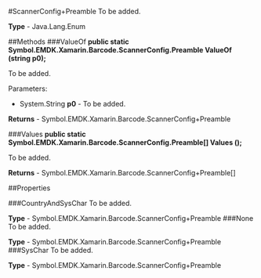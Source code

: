 #ScannerConfig+Preamble
To be added.

**Type** - Java.Lang.Enum

##Methods
###ValueOf
**public static Symbol.EMDK.Xamarin.Barcode.ScannerConfig.Preamble ValueOf (string p0);**

To be added.

Parameters: 

* System.String **p0** - To be added.

**Returns** - Symbol.EMDK.Xamarin.Barcode.ScannerConfig+Preamble

###Values
**public static Symbol.EMDK.Xamarin.Barcode.ScannerConfig.Preamble[] Values ();**

To be added.


**Returns** - Symbol.EMDK.Xamarin.Barcode.ScannerConfig+Preamble[]

##Properties

###CountryAndSysChar
To be added.

**Type** - Symbol.EMDK.Xamarin.Barcode.ScannerConfig+Preamble
###None
To be added.

**Type** - Symbol.EMDK.Xamarin.Barcode.ScannerConfig+Preamble
###SysChar
To be added.

**Type** - Symbol.EMDK.Xamarin.Barcode.ScannerConfig+Preamble


